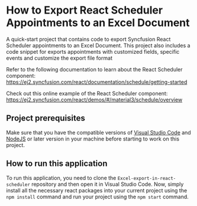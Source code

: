 # How to Export React Scheduler Appointments to an Excel Document

A quick-start project that contains code to export Syncfusion React Scheduler appointments to an Excel Document. This project also includes a code snippet for exports appointments with customized fields, specific events and customize the export file format

Refer to the following documentation to learn about the React Scheduler component: 
https://ej2.syncfusion.com/react/documentation/schedule/getting-started   

Check out this online example of the React Scheduler component:
https://ej2.syncfusion.com/react/demos/#/material3/schedule/overview

## Project prerequisites
Make sure that you have the compatible versions of [Visual Studio Code](https://code.visualstudio.com/download ) and [NodeJS](https://nodejs.org/en/download) or later version in your machine before starting to work on this project.

## How to run this application
To run this application, you need to clone the `Excel-export-in-react-scheduler` repository and then open it in Visual Studio Code. Now, simply install all the necessary react packages into your current project using the `npm install` command and run your project using the `npm start` command.